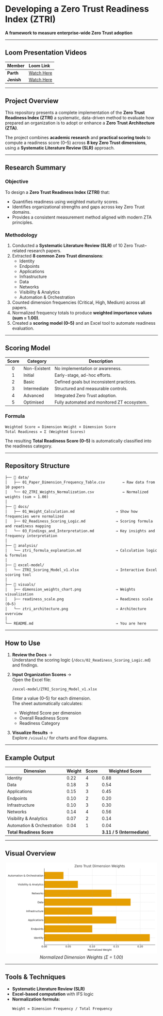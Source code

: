 # Developing a Zero Trust Readiness Index (ZTRI)
**A framework to measure enterprise-wide Zero Trust adoption**

---

## Loom Presentation Videos
| Member | Loom Link |
|:-------|:-----------|
| **Parth** | [Watch Here](https://www.loom.com/share/94eba233688b428694e4acb93ba6ebe2?sid=7e3a93c3-c78c-4f5d-9592-1df87bb694f1) |
| **Jenish** | [Watch Here](https://www.loom.com/share/3d8219219b83478e85cb6cc90ccd2dc8?sid=82beeabe-1eee-455e-b2e8-8176240c047d) |

---

## Project Overview
This repository presents a complete implementation of the **Zero Trust Readiness Index (ZTRI)** a systematic, data-driven method to evaluate how prepared an organization is to adopt or enhance a **Zero Trust Architecture (ZTA)**.

The project combines **academic research** and **practical scoring tools** to compute a readiness score (0–5) across **8 key Zero Trust dimensions**, using a **Systematic Literature Review (SLR)** approach.

---

## Research Summary

### Objective
To design a **Zero Trust Readiness Index (ZTRI)** that:
- Quantifies readiness using weighted maturity scores.
- Identifies organizational strengths and gaps across key Zero Trust domains.
- Provides a consistent measurement method aligned with modern ZTA principles.

### Methodology
1. Conducted a **Systematic Literature Review (SLR)** of 10 Zero Trust–related research papers.
2. Extracted **8 common Zero Trust dimensions**:
   - Identity  
   - Endpoints  
   - Applications  
   - Infrastructure  
   - Data  
   - Networks  
   - Visibility & Analytics  
   - Automation & Orchestration
3. Counted dimension frequencies (Critical, High, Medium) across all papers.
4. Normalized frequency totals to produce **weighted importance values (sum = 1.00)**.
5. Created a **scoring model (0–5)** and an Excel tool to automate readiness evaluation.

---

## Scoring Model

| Score | Category | Description |
|:------:|-----------|-------------|
| 0 | Non-Existent | No implementation or awareness. |
| 1 | Initial | Early-stage, ad-hoc efforts. |
| 2 | Basic | Defined goals but inconsistent practices. |
| 3 | Intermediate | Structured and measurable controls. |
| 4 | Advanced | Integrated Zero Trust adoption. |
| 5 | Optimised | Fully automated and monitored ZT ecosystem. |

### Formula
```
Weighted Score = Dimension Weight × Dimension Score
Total Readiness = Σ (Weighted Scores)
```

The resulting **Total Readiness Score (0–5)** is automatically classified into the readiness category.

---

## Repository Structure

```
├── 📁 data/
│   ├── 01_Paper_Dimension_Frequency_Table.csv        → Raw data from 10 papers
│   └── 02_ZTRI_Weights_Normalization.csv             → Normalized weights (sum ≈ 1.00)
│
├── 📁 docs/
│   ├── 01_Weight_Calculation.md                   → Show how frequencies were normalized
│   ├── 02_Readiness_Scoring_Logic.md              → Scoring formula and readiness mapping
│   └── 03_Findings_and_Interpretation.md          → Key insights and frequency interpretation
│
├── 📁 analysis/
│   └── ztri_formula_explanation.md                → Calculation logic & formulas
│
├── 📁 excel-model/
│   └── ZTRI_Scoring_Model_v1.xlsx                 → Interactive Excel scoring tool
│
├── 📁 visuals/
│   ├── dimension_weights_chart.png                → Weights visualization
│   ├── readiness_scale.png                        → Readiness scale (0–5)
│   └── ztri_architecture.png                      → Architecture overview
│
└── README.md                                      → You are here
```

---

## How to Use

1. **Review the Docs** →  
   Understand the scoring logic (`/docs/02_Readiness_Scoring_Logic.md`) and findings.

2. **Input Organization Scores** →  
   Open the Excel file:
   ```
   /excel-model/ZTRI_Scoring_Model_v1.xlsx
   ```
   Enter a value (0–5) for each dimension.  
   The sheet automatically calculates:
   - Weighted Score per dimension  
   - Overall Readiness Score  
   - Readiness Category  

3. **Visualize Results** →  
   Explore `/visuals/` for charts and flow diagrams.

---

## Example Output

| Dimension | Weight | Score | Weighted Score |
|------------|---------|-------|----------------|
| Identity | 0.22 | 4 | 0.88 |
| Data | 0.18 | 3 | 0.54 |
| Applications | 0.15 | 3 | 0.45 |
| Endpoints | 0.10 | 2 | 0.20 |
| Infrastructure | 0.10 | 3 | 0.30 |
| Networks | 0.14 | 4 | 0.56 |
| Visibility & Analytics | 0.07 | 2 | 0.14 |
| Automation & Orchestration | 0.04 | 1 | 0.04 |
| **Total Readiness Score** | | | **3.11 / 5 (Intermediate)** |

---

## Visual Overview

<p align="center">
  <img src="visuals/dimension_weights_chart.png" width="500"><br>
  <em>Normalized Dimension Weights (Σ = 1.00)</em>
</p>

---

## Tools & Techniques
- **Systematic Literature Review (SLR)**  
- **Excel-based computation** with IFS logic   
- **Normalization formula:**  
  ```
  Weight = Dimension Frequency / Total Frequency
  ```
